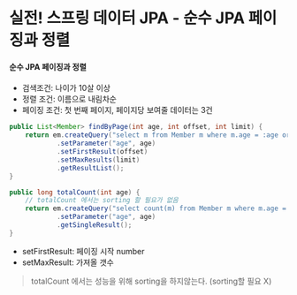 # 실전! 스프링 데이터 JPA - 순수 JPA 페이징과 정렬

#### 순수 JPA 페이징과 정렬
- 검색조건: 나이가 10살 이상
- 정렬 조건: 이름으로 내림차순
- 페이징 조건: 첫 번째 페이지, 페이지당 보여줄 데이터는 3건

```java
public List<Member> findByPage(int age, int offset, int limit) {
    return em.createQuery("select m from Member m where m.age = :age order by m.username desc", Member.class)
            .setParameter("age", age)
            .setFirstResult(offset)
            .setMaxResults(limit)
            .getResultList();
}

public long totalCount(int age) {
    // totalCount 에서는 sorting 할 필요가 없음
    return em.createQuery("select count(m) from Member m where m.age = :age", Long.class)
            .setParameter("age", age)
            .getSingleResult();
}
```

- setFirstResult: 페이징 시작 number
- setMaxResult: 가져올 갯수

> totalCount 에서는 성능을 위해 sorting을 하지않는다. (sorting할 필요 X)

